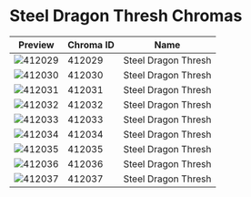 # Steel Dragon Thresh Chromas



| Preview | Chroma ID | Name |
|---------|-----------|------|
| ![412029](https://raw.communitydragon.org/latest/plugins/rcp-be-lol-game-data/global/default/v1/champion-chroma-images/412/412029.png) | 412029 | Steel Dragon Thresh |
| ![412030](https://raw.communitydragon.org/latest/plugins/rcp-be-lol-game-data/global/default/v1/champion-chroma-images/412/412030.png) | 412030 | Steel Dragon Thresh |
| ![412031](https://raw.communitydragon.org/latest/plugins/rcp-be-lol-game-data/global/default/v1/champion-chroma-images/412/412031.png) | 412031 | Steel Dragon Thresh |
| ![412032](https://raw.communitydragon.org/latest/plugins/rcp-be-lol-game-data/global/default/v1/champion-chroma-images/412/412032.png) | 412032 | Steel Dragon Thresh |
| ![412033](https://raw.communitydragon.org/latest/plugins/rcp-be-lol-game-data/global/default/v1/champion-chroma-images/412/412033.png) | 412033 | Steel Dragon Thresh |
| ![412034](https://raw.communitydragon.org/latest/plugins/rcp-be-lol-game-data/global/default/v1/champion-chroma-images/412/412034.png) | 412034 | Steel Dragon Thresh |
| ![412035](https://raw.communitydragon.org/latest/plugins/rcp-be-lol-game-data/global/default/v1/champion-chroma-images/412/412035.png) | 412035 | Steel Dragon Thresh |
| ![412036](https://raw.communitydragon.org/latest/plugins/rcp-be-lol-game-data/global/default/v1/champion-chroma-images/412/412036.png) | 412036 | Steel Dragon Thresh |
| ![412037](https://raw.communitydragon.org/latest/plugins/rcp-be-lol-game-data/global/default/v1/champion-chroma-images/412/412037.png) | 412037 | Steel Dragon Thresh |